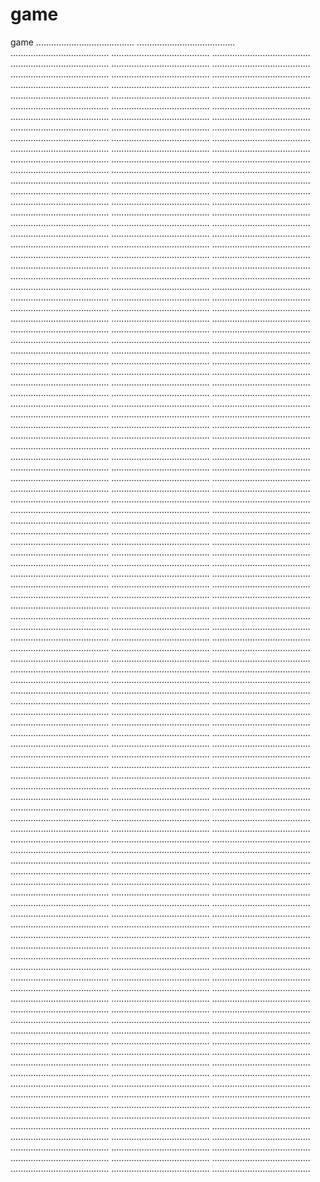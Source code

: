 # game
game
.......................................
.......................................
.......................................
.......................................
.......................................
.......................................
.......................................
.......................................
.......................................
.......................................
.......................................
.......................................
.......................................
.......................................
.......................................
.......................................
.......................................
.......................................
.......................................
.......................................
.......................................
.......................................
.......................................
.......................................
.......................................
.......................................
.......................................
.......................................
.......................................
.......................................
.......................................
.......................................
.......................................
.......................................
.......................................
.......................................
.......................................
.......................................
.......................................
.......................................
.......................................
.......................................
.......................................
.......................................
.......................................
.......................................
.......................................
.......................................
.......................................
.......................................
.......................................
.......................................
.......................................
.......................................
.......................................
.......................................
.......................................
.......................................
.......................................
.......................................
.......................................
.......................................
.......................................
.......................................
.......................................
.......................................
.......................................
.......................................
.......................................
.......................................
.......................................
.......................................
.......................................
.......................................
.......................................
.......................................
.......................................
.......................................
.......................................
.......................................
.......................................
.......................................
.......................................
.......................................
.......................................
.......................................
.......................................
.......................................
.......................................
.......................................
.......................................
.......................................
.......................................
.......................................
.......................................
.......................................
.......................................
.......................................
.......................................
.......................................
.......................................
.......................................
.......................................
.......................................
.......................................
.......................................
.......................................
.......................................
.......................................
.......................................
.......................................
.......................................
.......................................
.......................................
.......................................
.......................................
.......................................
.......................................
.......................................
.......................................
.......................................
.......................................
.......................................
.......................................
.......................................
.......................................
.......................................
.......................................
.......................................
.......................................
.......................................
.......................................
.......................................
.......................................
.......................................
.......................................
.......................................
.......................................
.......................................
.......................................
.......................................
.......................................
.......................................
.......................................
.......................................
.......................................
.......................................
.......................................
.......................................
.......................................
.......................................
.......................................
.......................................
.......................................
.......................................
.......................................
.......................................
.......................................
.......................................
.......................................
.......................................
.......................................
.......................................
.......................................
.......................................
.......................................
.......................................
.......................................
.......................................
.......................................
.......................................
.......................................
.......................................
.......................................
.......................................
.......................................
.......................................
.......................................
.......................................
.......................................
.......................................
.......................................
.......................................
.......................................
.......................................
.......................................
.......................................
.......................................
.......................................
.......................................
.......................................
.......................................
.......................................
.......................................
.......................................
.......................................
.......................................
.......................................
.......................................
.......................................
.......................................
.......................................
.......................................
.......................................
.......................................
.......................................
.......................................
.......................................
.......................................
.......................................
.......................................
.......................................
.......................................
.......................................
.......................................
.......................................
.......................................
.......................................
.......................................
.......................................
.......................................
.......................................
.......................................
.......................................
.......................................
.......................................
.......................................
.......................................
.......................................
.......................................
.......................................
.......................................
.......................................
.......................................
.......................................
.......................................
.......................................
.......................................
.......................................
.......................................
.......................................
.......................................
.......................................
.......................................
.......................................
.......................................
.......................................
.......................................
.......................................
.......................................
.......................................
.......................................
.......................................
.......................................
.......................................
.......................................
.......................................
.......................................
.......................................
.......................................
.......................................
.......................................
.......................................
.......................................
.......................................
.......................................
.......................................
.......................................
.......................................
.......................................
.......................................
.......................................
.......................................
.......................................
.......................................
.......................................
.......................................
.......................................
.......................................
.......................................
.......................................
.......................................
.......................................
.......................................
.......................................
.......................................
.......................................
.......................................
.......................................
.......................................
.......................................
.......................................
.......................................
.......................................
.......................................
.......................................
.......................................
.......................................
.......................................
.......................................
.......................................
.......................................
.......................................
.......................................
.......................................
.......................................
.......................................
.......................................
.......................................
.......................................
.......................................
.......................................
.......................................
.......................................
.......................................
.......................................
.......................................
.......................................
.......................................
.......................................
